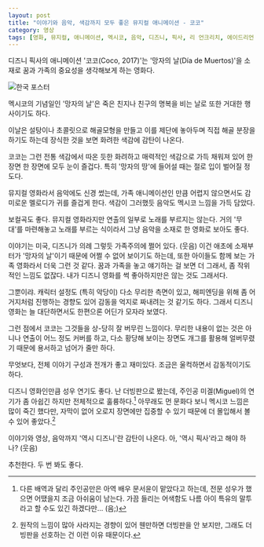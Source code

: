```yaml
---
layout: post
title: "이야기와 음악, 색감까지 모두 좋은 뮤지컬 애니메이션 - 코코"
category: 영상
tags: [영화, 뮤지컬, 애니메이션, 멕시코, 음악, 디즈니, 픽사, 리 언크리치, 에이드리언 몰리나, 마이클 자키노, 문서윤, 이현, 신용우, 전숙경, 이미자, 김현심, 최승훈, 김현욱, 윤응식, 한신, 소정환, 김채하, 이지현]
---
```


디즈니 픽사의 애니메이션 '코코(Coco, 2017)'는
'망자의 날(Día de Muertos)'을 소재로
꿈과 가족의 중요성을 생각해보게 하는 영화다.

![한국 포스터](https://lh3.googleusercontent.com/-5C6XeTdxP-4/WlYLn40NEUI/AAAAAAAAdSQ/WQtDbbYep0scjxvGiXyDThGFh9YsJvy2QCE0YBhgL/s480/coco-movie.jpg)

멕시코의 기념일인 '망자의 날'은
죽은 친지나 친구의 명복을 비는 날로
또한 거대한 행사이기도 하다.

이날은 설탕이나 초콜릿으로 해골모형을 만들고 이를 제단에 놓아두며
직접 해골 분장을 하기도 하는데
장식한 것을 보면 화려한 색감에 감탄이 나온다.

코코는 그런 전통 색감에서 따온 듯한 화려하고 매력적인 색감으로 가득 채워져 있어
한 장면 한 장면에 모두 눈이 즐겁다.
특히 '망자의 땅'에 들어설 때는 절로 입이 벌어질 정도다.

뮤지컬 영화라서 음악에도 신경 썼는데,
가족 애니메이션인 만큼 어렵지 않으면서도
감미로운 멜로디가 귀를 즐겁게 한다.
색감이 그러했듯 음악도 멕시코 느낌을 가득 담았다.

보컬곡도 좋다.
뮤지컬 영화라지만 연출의 일부로 노래를 부르지는 않는다.
거의 '무대'를 마련해놓고 노래를 부르는 식이라서
그냥 음악을 소재로 한 영화로 보아도 좋다.

이야기는 미국, 디즈니가 의례 그렇듯 가족주의에 쩔어 있다. (웃음)
이건 애초에 소재부터가 '망자의 날'이기 때문에 어쩔 수 없어 보이기도 하는데,
또한 아이들도 함께 보는 가족 영화라서 더욱 그런 것 같다.
꿈과 가족을 놓고 얘기하는 걸 보면 더 그래서, 좀 작위적인 느낌도 없잖다.
내가 디즈니 영화를 썩 좋아하지만은 않는 것도 그래서다.

그뿐이랴.
캐릭터 설정도 (특히 악당이) 다소 무리한 측면이 있고,
해피엔딩을 위해 좀 어거지처럼 진행하는 경향도 있어
감동을 억지로 짜내려는 것 같기도 하다.
그래서 디즈니 영화는 늘 대단하면서도 한편으론 어딘가 모자라 보였다.

그런 점에서 코코는 그것들을 상-당히 잘 버무린 느낌이다.
무리한 내용이 없는 것은 아니나 연출이 어느 정도 커버를 하고,
다소 황당해 보이는 장면도 개그를 활용해 얼버무렸기 때문에 용서하고 넘어가 줄만 하다.

무엇보다, 전체 이야기 구성과 전개가 좋고 재미있다.
조금은 울컥하면서 감동적이기도 하다.

디즈니 영화인만큼 성우 연기도 좋다.
난 더빙판으로 봤는데,
주인공 미겔(Miguel)의 연기가 좀 아쉽긴 하지만 전체적으로 훌륭하다.[^1]
아무래도 먼 문화다 보니 멕시코 느낌은 많이 죽긴 했다만,
자막이 없어 오로지 장면에만 집중할 수 있기 때문에
더 몰입해서 볼 수 있어 좋았다.[^2]

[^1]: 다른 배역과 달리 주인공만은 아역 배우 문서윤이 맡았다고 하는데, 전문 성우가 했으면 어땠을지 조금 아쉬움이 남는다. 가끔 들리는 어색함도 나름 아이 특유의 말투라고 할 수도 있긴 하겠다만... (음;)

[^2]: 원작의 느낌이 많아 사라지는 경향이 있어 웬만하면 더빙판을 안 보지만, 그래도 더빙판을 선호하는 건 이런 이유 때문이다.

이야기와 영상, 음악까지
'역시 디즈니'란 감탄이 나온다.
아, '역시 픽사'라고 해야 하나? (웃음)

추천한다.
두 번 봐도 좋다.
